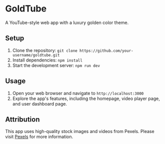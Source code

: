 # GoldTube

A YouTube-style web app with a luxury golden color theme.

## Setup

1. Clone the repository: `git clone https://github.com/your-username/goldtube.git`
2. Install dependencies: `npm install`
3. Start the development server: `npm run dev`

## Usage

1. Open your web browser and navigate to `http://localhost:3000`
2. Explore the app's features, including the homepage, video player page, and user dashboard page.

## Attribution

This app uses high-quality stock images and videos from Pexels. Please visit [Pexels](https://www.pexels.com/) for more information.